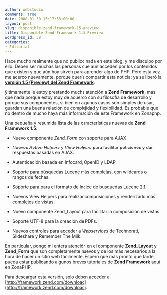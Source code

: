 ```yaml
---
author: webstudio
comments: true
date: 2008-01-30 15:17:53+00:00
layout: post
slug: disponible-zend-framework-15-preview
title: Disponible Zend Framework 1.5 Preview
wordpress_id: 38
categories:
- Editorial
---
```


Hace mucho realmente que no publico nada en este blog, y me disculpo por ello. Deben ser muchas las personas que aún acceden por los contenidos que existen y que aún hoy sirven para aprender algo de PHP. Pero esta vez me acerco nuevamente, porque quería compartir esta noticia: ya se liberó la **[versión 1.5 (Preview) del Zend Framework](http://framework.zend.com/download)**.

ÿltimamente le estoy prestando mucha atención a **Zend Framework**, más que nada porque estoy muy de acuerdo con su filosofía de desarrollo y porque sus componentes, si bien en algunos casos son simples de usar, guardan una buena relación de complejidad y flexibilidad. Es probable que no dentro de mucho haya más información de este Framework en Zonaphp.

Una pequeña y resumida lista de las características nuevas de **Zend Framework 1.5**:



	
  * Nuevo componente _Zend_Form_ con soporte para AJAX

	
  * Nuevos _Action Helpers_ y _View Helpers_ para facilitar peticiones y dar respuestas basadas en AJAX.

	
  * Autenticación basada en Infocard, OpenID y LDAP.

	
  * Soporte para búsquedas Lucene más complejas, con wildcards o rangos de fechas.

	
  * Soporte para para el formato de índice de busquedas Lucene 2.1.

	
  * Nuevos View Helpers para realizar composiciones y renderizado más complejos de vistas.

	
  * Nuevo componente Zend_Layout para facilitar la composición de vistas.

	
  * Soporte UTF-8 para la creación de PDFs.

	
  * Nuevos controles para acceder a _Webservices_ de Technorati, Slideshare y Remember The Milk.



En particular, pongo mi entera atención en el componente **Zend_Layout** y **Zend_Form** que son completamente nuevos y de los más necesarios a la hora de hacer un sitio web fácilmente. Espero que más pronto que tarde, pueda estar publicando algunos breves tutoriales de **Zend Framework** aquí en ZonaPHP.

Para descargar esta versión, solo deben acceder a [http://framework.zend.com/download](http://framework.zend.com/download).
